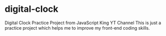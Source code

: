 # digital-clock
Digital Clock Practice Project from JavaScript King YT Channel
This is just a practice project which helps me to improve my front-end coding skills.

